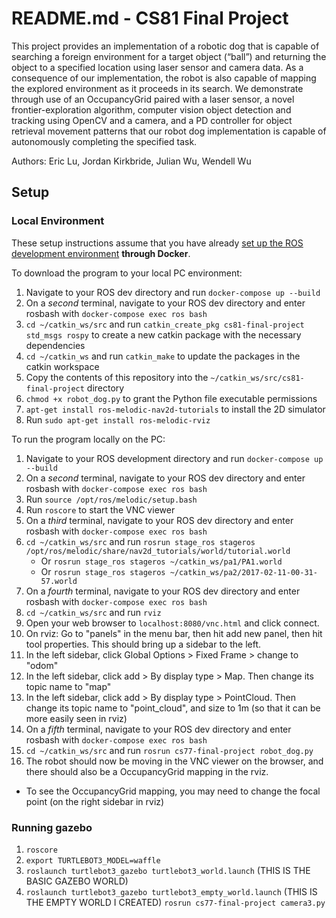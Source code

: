 # README.md - CS81 Final Project

This project provides an implementation of a robotic dog that is capable of searching a foreign environment for a target object (“ball”) and returning the object to a specified location using laser sensor and camera data. As a consequence of our implementation, the robot is also capable of mapping the explored environment as it proceeds in its search. We demonstrate through use of an OccupancyGrid paired with a laser sensor, a novel frontier-exploration algorithm, computer vision object detection and tracking using OpenCV and a camera, and a PD controller for object retrieval movement patterns that our robot dog implementation is capable of autonomously completing the specified task.

Authors: Eric Lu, Jordan Kirkbride, Julian Wu, Wendell Wu

## Setup

### Local Environment

These setup instructions assume that you have already [set up the ROS development environment](https://canvas.dartmouth.edu/courses/58298/pages/instructions-for-setting-up-ros-directly-ubuntu-or-docker) **through Docker**.

To download the program to your local PC environment:

1. Navigate to your ROS dev directory and run `docker-compose up --build`
2. On a *second* terminal, navigate to your ROS dev directory and enter rosbash with `docker-compose exec ros bash`
3. `cd ~/catkin_ws/src` and run `catkin_create_pkg cs81-final-project std_msgs rospy` to create a new catkin package with the necessary dependencies
4. `cd ~/catkin_ws` and run `catkin_make` to update the packages in the catkin workspace
5. Copy the contents of this repository into the `~/catkin_ws/src/cs81-final-project` directory
6. `chmod +x robot_dog.py` to grant the Python file executable permissions
7. `apt-get install ros-melodic-nav2d-tutorials` to install the 2D simulator
8. Run `sudo apt-get install ros-melodic-rviz`

To run the program locally on the PC:

1. Navigate to your ROS development directory and run `docker-compose up --build`
2. On a *second* terminal, navigate to your ROS dev directory and enter rosbash with `docker-compose exec ros bash`
3. Run `source /opt/ros/melodic/setup.bash`
4. Run `roscore` to start the VNC viewer
5. On a *third* terminal, navigate to your ROS dev directory and enter rosbash with `docker-compose exec ros bash`
6. `cd ~/catkin_ws/src` and run `rosrun stage_ros stageros /opt/ros/melodic/share/nav2d_tutorials/world/tutorial.world`
   - Or `rosrun stage_ros stageros ~/catkin_ws/pa1/PA1.world`
   - Or `rosrun stage_ros stageros ~/catkin_ws/pa2/2017-02-11-00-31-57.world`
7. On a *fourth* terminal, navigate to your ROS dev directory and enter rosbash with `docker-compose exec ros bash`
8. `cd ~/catkin_ws/src` and run `rviz`
9. Open your web browser to `localhost:8080/vnc.html` and click connect.
10. On rviz: Go to "panels" in the menu bar, then hit add new panel, then hit tool properties. This should bring up a sidebar to the left.
11. In the left sidebar, click Global Options > Fixed Frame > change to "odom"
12. In the left sidebar, click add > By display type > Map. Then change its topic name to "map"
13. In the left sidebar, click add > By display type > PointCloud. Then change its topic name to "point_cloud", and size to 1m (so that it can be more easily seen in rviz)
14. On a *fifth* terminal, navigate to your ROS dev directory and enter rosbash with `docker-compose exec ros bash`
15. `cd ~/catkin_ws/src` and run `rosrun cs77-final-project robot_dog.py`
16. The robot should now be moving in the VNC viewer on the browser, and there should also be a OccupancyGrid mapping in the rviz.
   - To see the OccupancyGrid mapping, you may need to change the focal point (on the right sidebar in rviz)

### Running gazebo
1. `roscore`
2. `export TURTLEBOT3_MODEL=waffle`
3. `roslaunch turtlebot3_gazebo turtlebot3_world.launch` (THIS IS THE BASIC GAZEBO WORLD)
4. `roslaunch turtlebot3_gazebo turtlebot3_empty_world.launch` (THIS IS THE EMPTY WORLD I CREATED)
`rosrun cs77-final-project camera3.py`